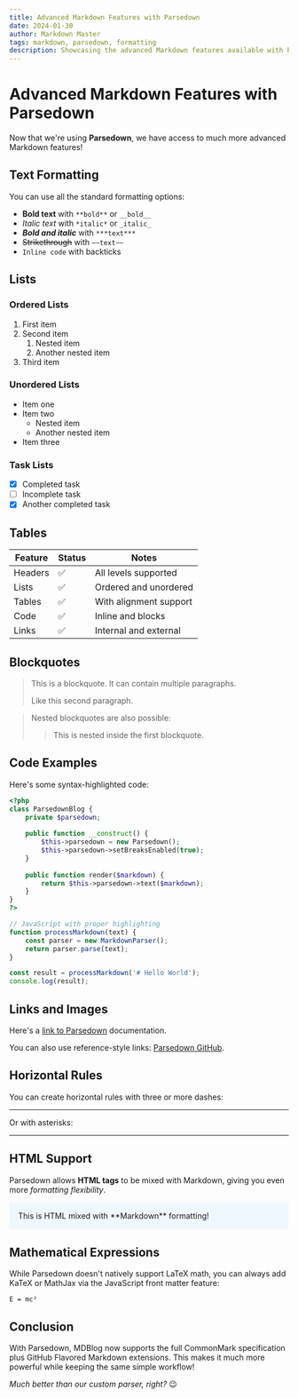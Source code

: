 ```yaml
---
title: Advanced Markdown Features with Parsedown
date: 2024-01-30
author: Markdown Master
tags: markdown, parsedown, formatting
description: Showcasing the advanced Markdown features available with Parsedown parser
---
```


# Advanced Markdown Features with Parsedown

Now that we're using **Parsedown**, we have access to much more advanced Markdown features!

## Text Formatting

You can use all the standard formatting options:

- **Bold text** with `**bold**` or `__bold__`
- *Italic text* with `*italic*` or `_italic_`
- ***Bold and italic*** with `***text***`
- ~~Strikethrough~~ with `~~text~~`
- `Inline code` with backticks

## Lists

### Ordered Lists

1. First item
2. Second item
   1. Nested item
   2. Another nested item
3. Third item

### Unordered Lists

- Item one
- Item two
  - Nested item
  - Another nested item
- Item three

### Task Lists

- [x] Completed task
- [ ] Incomplete task
- [x] Another completed task

## Tables

| Feature | Status | Notes |
|---------|--------|-------|
| Headers | ✅ | All levels supported |
| Lists | ✅ | Ordered and unordered |
| Tables | ✅ | With alignment support |
| Code | ✅ | Inline and blocks |
| Links | ✅ | Internal and external |

## Blockquotes

> This is a blockquote. It can contain multiple paragraphs.
> 
> Like this second paragraph.

> Nested blockquotes are also possible:
> 
> > This is nested inside the first blockquote.

## Code Examples

Here's some syntax-highlighted code:

```php
<?php
class ParsedownBlog {
    private $parsedown;
    
    public function __construct() {
        $this->parsedown = new Parsedown();
        $this->parsedown->setBreaksEnabled(true);
    }
    
    public function render($markdown) {
        return $this->parsedown->text($markdown);
    }
}
?>
```

```javascript
// JavaScript with proper highlighting
function processMarkdown(text) {
    const parser = new MarkdownParser();
    return parser.parse(text);
}

const result = processMarkdown('# Hello World');
console.log(result);
```

## Links and Images

Here's a [link to Parsedown](https://parsedown.org/) documentation.

You can also use reference-style links: [Parsedown GitHub][parsedown-repo].

[parsedown-repo]: https://github.com/erusev/parsedown

## Horizontal Rules

You can create horizontal rules with three or more dashes:

---

Or with asterisks:

***

## HTML Support

Parsedown allows <strong>HTML tags</strong> to be mixed with Markdown, giving you even more <em>formatting flexibility</em>.

<div style="background: #f0f8ff; padding: 1rem; border-radius: 4px;">
This is HTML mixed with **Markdown** formatting!
</div>

## Mathematical Expressions

While Parsedown doesn't natively support LaTeX math, you can always add KaTeX or MathJax via the JavaScript front matter feature:

```
E = mc²
```

## Conclusion

With Parsedown, MDBlog now supports the full CommonMark specification plus GitHub Flavored Markdown extensions. This makes it much more powerful while keeping the same simple workflow!

*Much better than our custom parser, right?* 😉